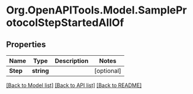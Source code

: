 
# Org.OpenAPITools.Model.SampleProtocolStepStartedAllOf

## Properties

Name | Type | Description | Notes
------------ | ------------- | ------------- | -------------
**Step** | **string** |  | [optional] 

[[Back to Model list]](../README.md#documentation-for-models)
[[Back to API list]](../README.md#documentation-for-api-endpoints)
[[Back to README]](../README.md)


